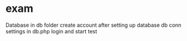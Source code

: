 # exam
Database in db folder
create account after setting up database
db conn settings in db.php
login and start test
